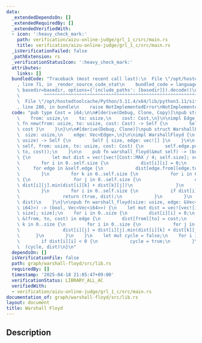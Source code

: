 ```yaml
---
data:
  _extendedDependsOn: []
  _extendedRequiredBy: []
  _extendedVerifiedWith:
  - icon: ':heavy_check_mark:'
    path: verification/aizu-online-judge/grl_1_c/src/main.rs
    title: verification/aizu-online-judge/grl_1_c/src/main.rs
  _isVerificationFailed: false
  _pathExtension: rs
  _verificationStatusIcon: ':heavy_check_mark:'
  attributes:
    links: []
  bundledCode: "Traceback (most recent call last):\n  File \"/opt/hostedtoolcache/Python/3.11.4/x64/lib/python3.11/site-packages/onlinejudge_verify/documentation/build.py\"\
    , line 71, in _render_source_code_stat\n    bundled_code = language.bundle(stat.path,\
    \ basedir=basedir, options={'include_paths': [basedir]}).decode()\n          \
    \         ^^^^^^^^^^^^^^^^^^^^^^^^^^^^^^^^^^^^^^^^^^^^^^^^^^^^^^^^^^^^^^^^^^^^^^^^^^^^^^^^^\n\
    \  File \"/opt/hostedtoolcache/Python/3.11.4/x64/lib/python3.11/site-packages/onlinejudge_verify/languages/rust.py\"\
    , line 288, in bundle\n    raise NotImplementedError\nNotImplementedError\n"
  code: "pub type Cost = i64;\n\n#[derive(Debug, Clone, Copy)]\npub struct Edge {\n\
    \    from: usize,\n    to: usize,\n    cost: Cost,\n}\n\nimpl Edge {\n    pub\
    \ fn new(from: usize, to: usize, cost: Cost) -> Self {\n        Self { from, to,\
    \ cost }\n    }\n}\n\n#[derive(Debug, Clone)]\npub struct WarshallFloyd {\n  \
    \  size: usize,\n    edge: Vec<Edge>,\n}\n\nimpl WarshallFloyd {\n    pub fn new(size:\
    \ usize) -> Self {\n        Self { size, edge: vec![] }\n    }\n\n    pub fn add_edge(&mut\
    \ self, from: usize, to: usize, cost: Cost) {\n        self.edge.push(Edge::new(from,\
    \ to, cost));\n    }\n\n    pub fn warshall_floyd(&mut self) -> (bool, Vec<Vec<Cost>>)\
    \ {\n        let mut dist = vec![vec![Cost::MAX / 4; self.size]; self.size];\n\
    \        for i in 0..self.size {\n            dist[i][i] = 0;\n        }\n   \
    \     for edge in &self.edge {\n            dist[edge.from][edge.to] = edge.cost;\n\
    \        }\n        for k in 0..self.size {\n            for i in 0..self.size\
    \ {\n                for j in 0..self.size {\n                    dist[i][j] =\
    \ dist[i][j].min(dist[i][k] + dist[k][j])\n                }\n            }\n\
    \        }\n        for i in 0..self.size {\n            if dist[i][i] < 0 {\n\
    \                return (true, dist);\n            }\n        }\n        (false,\
    \ dist)\n    }\n}\n\npub fn warshall_floyd(size: usize, edge: &Vec<(usize, usize,\
    \ i64)>) -> (bool, Vec<Vec<i64>>) {\n    let mut dist = vec![vec![i64::MAX / 4;\
    \ size]; size];\n    for i in 0..size {\n        dist[i][i] = 0;\n    }\n    for\
    \ &(from, to, cost) in edge {\n        dist[from][to] = cost;\n    }\n    for\
    \ k in 0..size {\n        for i in 0..size {\n            for j in 0..size {\n\
    \                dist[i][j] = dist[i][j].min(dist[i][k] + dist[k][j])\n      \
    \      }\n        }\n    }\n    let mut cycle = false;\n    for i in 0..size {\n\
    \        if dist[i][i] < 0 {\n            cycle = true;\n        }\n    }\n  \
    \  (cycle, dist)\n}\n"
  dependsOn: []
  isVerificationFile: false
  path: graph/warshall-floyd/src/lib.rs
  requiredBy: []
  timestamp: '2025-04-18 21:05:47+09:00'
  verificationStatus: LIBRARY_ALL_AC
  verifiedWith:
  - verification/aizu-online-judge/grl_1_c/src/main.rs
documentation_of: graph/warshall-floyd/src/lib.rs
layout: document
title: Warshall Floyd
---
```


## Description
